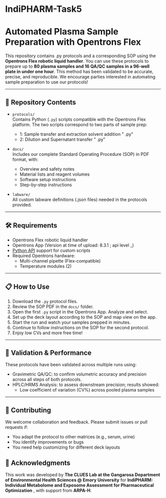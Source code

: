 # IndiPHARM-Task5
# Automated Plasma Sample Preparation with Opentrons Flex

This repository contains .py protocols and a corresponding SOP using the **Opentrons Flex robotic liquid handler**. You can use these protocols to prepare up to **80 plasma samples and 16 QA/QC samples in a 96-well plate in under one hour**. This method has been validated to be accurate, precise, and reproducible. We encourage parties interested in automating sample preparation to use our protocols!

---

## 📂 Repository Contents

- `protocols/`  
  Contains Python (`.py`) scripts compatible with the Opentrons Flex platform. The two scripts correspond to two parts of sample prep:
  - 1: Sample transfer and extraction solvent addition " .py"
  - 2: Dilution and Supernatant transfer " .py"

- `docs/`  
  Includes our complete Standard Operating Procedure (SOP) in PDF format, with:
  - Overview and safety notes
  - Material lists and reagent volumes
  - Software setup instructions
  - Step-by-step instructions

- `labware/`  
  All custom labware definitions (.json files) needed in the protocols provided.

---

## 🛠️ Requirements

- Opentrons Flex robotic liquid handler
- Opentrons App (Version at time of upload: 8.3.1 ; api level _)
- [Python API](https://docs.opentrons.com/v2/) support for custom scripts
- Required Opentrons hardware:
  - Multi-channel pipette (Flex-compatible)
  - Temperature modules (2)

---

## 📋 How to Use

1. Download the `.py` protocol files.
2. Review the SOP PDF in the `docs/` folder.
4. Open the first `.py` script in the Opentrons App. Analyze and select.
5. Set up the deck layout according to the SOP and map view on the app.
7. Start the run and watch your samples prepped in minutes.
8. Continue to follow instructions on the SOP for the second protocol.
9. Enjoy low CVs and more free time!   

---

## 🧪 Validation & Performance

These protocols have been validated across multiple runs using:

- Gravimetric QA/QC: to confirm volumetric accuracy and precision across all steps of both protocols. 
- HPLC/HRMS Analysis: to assess downstream precision; results showed: 
  - Low coefficient of variation (CV%) across pooled plasma samples

---

## 👥 Contributing

We welcome collaboration and feedback. Please submit issues or pull requests if:
- You adapt the protocol to other matrices (e.g., serum, urine)
- You identify improvements or bugs
- You need help customizing for different deck layouts

## 🙌 Acknowledgments

This work was developed by **The CLUES Lab at the Gangarosa Department of Environmental Health Sciences @ Emory University** for **IndiPHARM: Individual Metabolome and Exposome Assessment for Pharmaceutical Optimization** , with support from **ARPA-H**.  